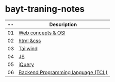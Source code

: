 # bayt-traning-notes

| --  | Description                                       |
| --- | ------------------------------------------------- |
| 01  | [Web concepts & OSI](notes/01.md)                 |
| 02  | [html &css ](notes/02.md)                         |
| 03  | [Tailwind](notes/03.md)                           |
| 04  | [JS](notes/04.md)                                 |
| 05  | [jQuery](notes/05.md)                             |
| 06  | [Backend Programming language (TCL)](notes/05.md) |
